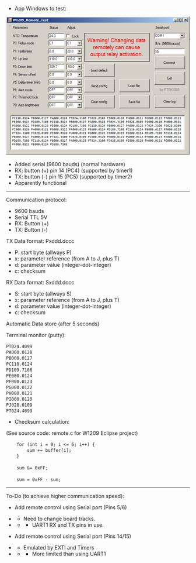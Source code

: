 - App Windows to test:

![image](https://raw.githubusercontent.com/rtek1000/W1209-firmware-modified/master/W1209-firmware-Remote/App_Windows/Doc/W1209_Remote_test.png)

- Added serial (9600 bauds) (normal hardware)
- RX: button (+) pin 14 (PC4) (supported by timer1)
- TX: button (-) pin 15 (PC5) (supported by timer2)
- Apparently functional

------------------------

Communication protocol:
- 9600 bauds
- Serial TTL 5V
- RX: Button (+)
- TX: Button (-)

TX Data format: Pxddd.dccc
- P: start byte (allways P)
- x: parameter reference (from A to J, plus T)
- d: parameter value (integer-dot-integer)
- c: checksum

RX Data format: Sxddd.dccc
- S: start byte (allways S)
- x: parameter reference (from A to J, plus T)
- d: parameter value (integer-dot-integer)
- c: checksum

Automatic Data store (after 5 seconds)


Terminal monitor (putty):

```
PT024.4099
PA000.0128
PB000.0127
PC110.0124
PD109.7108
PE000.0124
PF000.0123
PG000.0122
PH000.0121
PI000.0120
PJ028.0109
PT024.4099
```

- Checksum calculation:

(See source code: remote.c for W1209 Eclipse project)

```
	for (int i = 0; i <= 6; i++) {
		sum += buffer[i];
	}

	sum &= 0xFF;

	sum = 0xFF - sum;
```


------------------------

To-Do (to achieve higher communication speed):
- Add remote control using Serial port (Pins 5/6)
- - Need to change board tracks.
- - - UART1 RX and TX pins in use.

- Add remote control using Serial port (Pins 14/15)
- - Emulated by EXTI and Timers
- - - More limited than using UART1

